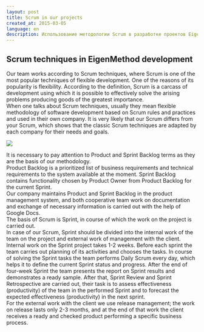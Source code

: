 ```yaml
---
layout: post
title: Scrum in our projects
created_at: 2015-03-05
language: en
description: Использование методологии Scrum в разработке проектов EigenMethod.
---
```


## Scrum techniques in EigenMethod development 

Our team works according to Scrum techniques, where Scrum is one of the most popular techniques of flexible development. One of the reasons of its popularity is flexibility. According to the definition, Scrum is a carcass of development using which it is possible to effectively solve the arising problems producing goods of the greatest importance.  
When one talks about Scrum techniques, usually they mean flexible methodology of software development based on Scrum rules and practices and used in their own company. It is very likely that our Scrum differs from your Scrum, which shows that the classic Scrum techniques are adapted by each company for their needs and goals.  

![](http://eigenmethod.com/img/scrum.png)  

It is necessary to pay attention to Product and Sprint Backlog terms as they are the basis of our methodology.  
Product Backlog is a prioritized list of business requirements and technical requirements to the system available at the moment. Sprint Backlog contains functionality chosen by Product Owner from Product Backlog for the current Sprint.  
Our company maintains Product and Sprint Backlog in the product management system, and both cooperative team work on documentation and exchange of necessary information is carried out with the help of Google Docs.  
The basis of Scrum is Sprint, in course of which the work on the project is carried out.  
In case of our Scrum, Sprint should be divided into the internal work of the team on the project and external work of management with the client.  
Internal work on the Sprint project takes 1-2 weeks. Before each sprint the team carries out planning of its activities and chooses the tasks. In course of solving the Sprint tasks the team performs Daily Scrum every day, which helps it to define the current Sprint status and progress. After the end of four-week Sprint the team presents the report on Sprint results and demonstrates a ready sample. After that, Sprint Review and Sprint Retrospective are carried out, their task is to assess effectiveness (productivity) of the team in the performed Sprint and to forecast the expected effectiveness (productivity) in the next sprint.  
For the external work with the client we use release management; the work on release lasts only 2-3 months, and at the end of that work the client receives a ready and checked product performing a specific business process.  

